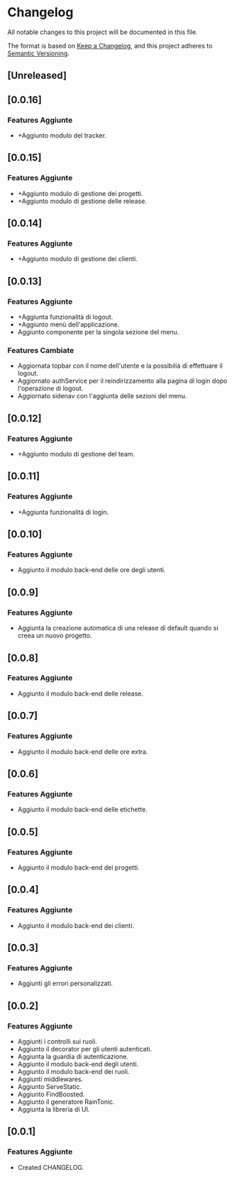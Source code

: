 # Changelog

All notable changes to this project will be documented in this file.

The format is based on [Keep a Changelog](https://keepachangelog.com/en/1.0.0/),
and this project adheres to [Semantic Versioning](https://semver.org/spec/v2.0.0.html).

## [Unreleased]

## [0.0.16]

### Features Aggiunte

- +Aggiunto modulo del tracker.

## [0.0.15]

### Features Aggiunte

- +Aggiunto modulo di gestione dei progetti.
- +Aggiunto modulo di gestione delle release.

## [0.0.14]

### Features Aggiunte

- +Aggiunto modulo di gestione dei clienti.

## [0.0.13]

### Features Aggiunte

- +Aggiunta funzionalità di logout.
- +Aggiunto menù dell'applicazione.
- Aggiunto componente per la singola sezione del menu.

### Features Cambiate

- Aggiornata topbar con il nome dell'utente e la possibilià di effettuare il logout.
- Aggiornato authService per il reindirizzamento alla pagina di login dopo l'operazione di logout.
- Aggiornato sidenav con l'aggiunta delle sezioni del menu.

## [0.0.12]

### Features Aggiunte

- +Aggiunto modulo di gestione del team.

## [0.0.11]

### Features Aggiunte

- +Aggiunta funzionalità di login.

## [0.0.10]

### Features Aggiunte

- Aggiunto il modulo back-end delle ore degli utenti.

## [0.0.9]

### Features Aggiunte

- Aggiunta la creazione automatica di una release di default quando si creea un nuovo progetto.

## [0.0.8]

### Features Aggiunte

- Aggiunto il modulo back-end delle release.

## [0.0.7]

### Features Aggiunte

- Aggiunto il modulo back-end delle ore extra.

## [0.0.6]

### Features Aggiunte

- Aggiunto il modulo back-end delle etichette.

## [0.0.5]

### Features Aggiunte

- Aggiunto il modulo back-end dei progetti.

## [0.0.4]

### Features Aggiunte

- Aggiunto il modulo back-end dei clienti.

## [0.0.3]

### Features Aggiunte

- Aggiunti gli errori personalizzati.

## [0.0.2]

### Features Aggiunte

- Aggiunti i controlli sui ruoli.
- Aggiunto il decorator per gli utenti autenticati.
- Aggiunta la guardia di autenticazione.
- Aggiunto il modulo back-end degli utenti.
- Aggiunto il modulo back-end dei ruoli.
- Aggiunti middlewares.
- Aggiunto ServeStatic.
- Aggiunto FindBoosted.
- Aggiunto il generatore RainTonic.
- Aggiunta la libreria di UI.

## [0.0.1]

### Features Aggiunte

- Created CHANGELOG.
